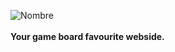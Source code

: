 ![Nombre](https://github.com/user-attachments/assets/bfabbd4b-f75e-42ca-b702-51cb10daca34)
<br><br>
<b>Your game board favourite webside.</b>
